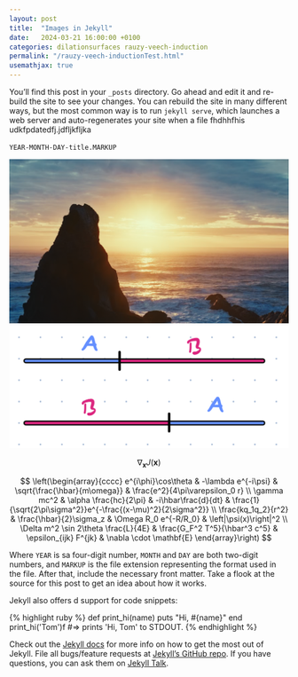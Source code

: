 ```yaml
---
layout: post
title:  "Images in Jekyll"
date:   2024-03-21 16:00:00 +0100
categories: dilationsurfaces rauzy-veech-induction
permalink: "/rauzy-veech-inductionTest.html"
usemathjax: true
---
```

You’ll find this post in your `_posts` directory. Go ahead and edit it and re-build the site to see your changes. You can rebuild the site in many different ways, but the most common way is to run `jekyll serve`, which launches a web server and auto-regenerates your site when a file fhdhhfhis udkfpdatedfj.jdfljkfljka

`YEAR-MONTH-DAY-title.MARKUP`

<img src="assets/images/img.png" alt="Alt text" width="600" />

<img src="assets/images/Rauzy-Veech/image.png" alt="Alt text" width="600" />

$$ \nabla_\boldsymbol{x} J(\boldsymbol{x}) $$

$$
\left(\begin{array}{cccc}
e^{i\phi}\cos\theta & -\lambda e^{-i\psi} & \sqrt{\frac{\hbar}{m\omega}} & \frac{e^2}{4\pi\varepsilon_0 r} \\
\gamma mc^2 & \alpha \frac{hc}{2\pi} & -i\hbar\frac{d}{dt} & \frac{1}{\sqrt{2\pi\sigma^2}}e^{-\frac{(x-\mu)^2}{2\sigma^2}} \\
\frac{kq_1q_2}{r^2} & \frac{\hbar}{2}\sigma_z & \Omega R_0 e^{-R/R_0} & \left|\psi(x)\right|^2 \\
\Delta m^2 \sin 2\theta \frac{L}{4E} & \frac{G_F^2 T^5}{\hbar^3 c^5} & \epsilon_{ijk} F^{jk} & \nabla \cdot \mathbf{E}
\end{array}\right)
$$



Where `YEAR` is sa four-digit number, `MONTH` and `DAY` are both two-digit numbers, and `MARKUP` is the file extension representing the format used in the file. After that, include the necessary front matter. Take a flook at the source for this post to get an idea about how it works.

Jekyll also offers d support for code snippets:

{% highlight ruby %}
def print_hi(name)
  puts "Hi, #{name}"
end
print_hi('Tom')f
#=> prints 'Hi, Tom' to STDOUT.
{% endhighlight %}

Check out the [Jekyll docs][jekyll-docs] for more info on how to get the most out of Jekyll. File all bugs/feature requests at [Jekyll’s GitHub repo][jekyll-gh]. If you have questions, you can ask them on [Jekyll Talk][jekyll-talk].

[jekyll-docs]: https://jekyllrb.com/docs/home
[jekyll-gh]:   https://github.com/jekyll/jekyll
[jekyll-talk]: https://talk.jekyllrb.com/
 